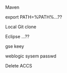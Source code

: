 Maven

export PATH=%PATH%...??


Local Git clone

Eclipse ...??

gse keey

weblogic
sysem passwd

Delete ACCS
